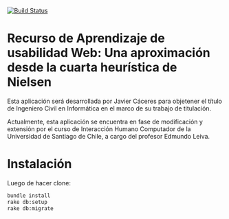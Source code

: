 [![Build Status](https://semaphoreci.com/api/v1/angerback/webforge/branches/master/badge.svg)](https://semaphoreci.com/angerback/webforge)
# Recurso de Aprendizaje de usabilidad Web: Una aproximación desde la cuarta heurística de Nielsen

Esta aplicación será desarrollada por Javier Cáceres para objetener el título de Ingeniero Civil en Informática en el marco de su trabajo de titulación.

Actualmente, esta aplicación se encuentra en fase de modificación y extensión por el curso de Interacción Humano Computador de la Universidad de Santiago de Chile, a cargo del profesor Edmundo Leiva.

Instalación
===========

Luego de hacer clone: 
```bash
bundle install
rake db:setup
rake db:migrate
```
